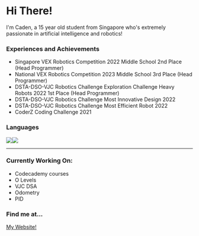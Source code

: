 # Hi There!
I'm Caden, a 15 year old student from Singapore who's extremely passionate in artificial intelligence and robotics!

### Experiences and Achievements
- Singapore VEX Robotics Competition 2022 Middle School 2nd Place (Head Programmer)
- National VEX Robotics Competition 2023 Middle School 3rd Place (Head Programmer)
- DSTA-DSO-VJC Robotics Challenge Exploration Challenge Heavy Robots 2022 1st Place (Head Programmer)
- DSTA-DSO-VJC Robotics Challenge Most Innovative Design 2022
- DSTA-DSO-VJC Robotics Challenge Most Efficient Robot 2022
- CoderZ Coding Challenge 2021

### Languages
<div style="display: flex">
  <img src="https://img.shields.io/badge/-Python-blue"/>
  <img src="https://img.shields.io/badge/-C++-red"/>
</div>
<hr>

### Currently Working On:
- Codecademy courses
- O Levels
- VJC DSA
- Odometry 
- PID

### Find me at...
[My Website!](https://cadentanjy.wixsite.com/dsaportfolio) <br>

